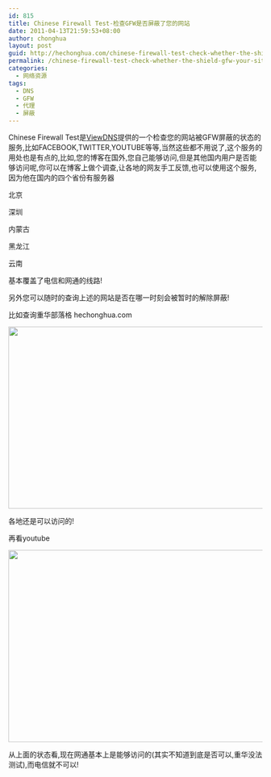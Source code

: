 ```yaml
---
id: 815
title: Chinese Firewall Test-检查GFW是否屏蔽了您的网站
date: 2011-04-13T21:59:53+08:00
author: chonghua
layout: post
guid: http://hechonghua.com/chinese-firewall-test-check-whether-the-shield-gfw-your-site/
permalink: /chinese-firewall-test-check-whether-the-shield-gfw-your-site/
categories:
  - 网络资源
tags:
  - DNS
  - GFW
  - 代理
  - 屏蔽
---
```

Chinese Firewall Test是<a href="http://Viewdns.info" target="_blank">ViewDNS</a>提供的一个检查您的网站被GFW屏蔽的状态的服务,比如FACEBOOK,TWITTER,YOUTUBE等等,当然这些都不用说了,这个服务的用处也是有点的,比如,您的博客在国外,您自己能够访问,但是其他国内用户是否能够访问呢,你可以在博客上做个调查,让各地的网友手工反馈,也可以使用这个服务,因为他在国内的四个省份有服务器

北京

深圳

内蒙古

黑龙江

云南

基本覆盖了电信和网通的线路!

另外您可以随时的查询上述的网站是否在哪一时刻会被暂时的解除屏蔽!

比如查询重华部落格 hechonghua.com

<img style="display: block; float: none; margin-left: auto; margin-right: auto;" src="http://chonghua-1251666171.cos.ap-shanghai.myqcloud.com/464daf72.png" alt="" width="520" height="361" /> 

各地还是可以访问的!

再看youtube

<img style="display: block; float: none; margin-left: auto; margin-right: auto;" src="http://chonghua-1251666171.cos.ap-shanghai.myqcloud.com/f2d5169d.png" alt="" width="520" height="381" /> 

从上面的状态看,现在网通基本上是能够访问的(其实不知道到底是否可以,重华没法测试),而电信就不可以!